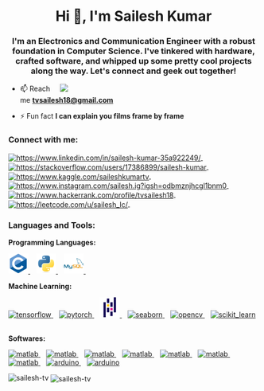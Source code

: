 <h1 align="center">Hi 👋, I'm Sailesh Kumar</h1>
<h3 align="center">I'm an Electronics and Communication Engineer with a robust foundation in Computer Science. I've tinkered with hardware, crafted software, and whipped up some pretty cool projects along the way. Let's connect and geek out together!</h3>

<img align="right" width="400" src="https://cdn.hackaday.io/images/original/3646311595580843377.gif">

- 📫 Reach me **tvsailesh18@gmail.com**

- ⚡ Fun fact **I can explain you films frame by frame**


<h3 align="left">Connect with me:</h3>
<p align="left">
<a href="https://www.linkedin.com/in/sailesh-kumar-35a922249/" target="blank"><img align="center" src="https://raw.githubusercontent.com/rahuldkjain/github-profile-readme-generator/master/src/images/icons/Social/linked-in-alt.svg" alt="https://www.linkedin.com/in/sailesh-kumar-35a922249/" height="30" width="40" />
</a>&nbsp;&nbsp;
<a href="https://stackoverflow.com/users/17386899/sailesh-kumar" target="blank"><img align="center" src="https://raw.githubusercontent.com/rahuldkjain/github-profile-readme-generator/master/src/images/icons/Social/stack-overflow.svg" alt="https://stackoverflow.com/users/17386899/sailesh-kumar" height="30" width="40" />
</a>&nbsp;&nbsp;
<a href="https://www.kaggle.com/saileshkumartv" target="blank"><img align="center" src="https://raw.githubusercontent.com/rahuldkjain/github-profile-readme-generator/master/src/images/icons/Social/kaggle.svg" alt="https://www.kaggle.com/saileshkumartv" height="30" width="40" />
</a>&nbsp;&nbsp;
<a href="https://www.instagram.com/sailesh.ig?igsh=odbmznjhcgl1bnm0" target="blank"><img align="center" src="https://raw.githubusercontent.com/rahuldkjain/github-profile-readme-generator/master/src/images/icons/Social/instagram.svg" alt="https://www.instagram.com/sailesh.ig?igsh=odbmznjhcgl1bnm0" height="30" width="40" />
</a>&nbsp;&nbsp;
<a href="https://www.hackerrank.com/profile/tvsailesh18" target="blank"><img align="center" src="https://raw.githubusercontent.com/rahuldkjain/github-profile-readme-generator/master/src/images/icons/Social/hackerrank.svg" alt="https://www.hackerrank.com/profile/tvsailesh18" height="30" width="40" />
</a>&nbsp;&nbsp;
<a href="https://leetcode.com/u/sailesh_lc/" target="blank"><img align="center" src="https://raw.githubusercontent.com/rahuldkjain/github-profile-readme-generator/master/src/images/icons/Social/leet-code.svg" alt="https://leetcode.com/u/sailesh_lc/" height="30" width="40" />
</a>&nbsp;&nbsp;
</p>

<h3 align="left">Languages and Tools:</h3>

<!-- Programming Languages -->
<p align="left"> 
    <strong>Programming Languages:</strong></p>
    <a href="https://www.cprogramming.com/" target="_blank" rel="noreferrer">
        <img src="https://raw.githubusercontent.com/devicons/devicon/master/icons/c/c-original.svg" alt="c" width="40" height="40"/>
    </a>&nbsp;&nbsp;
    <a href="https://www.python.org" target="_blank" rel="noreferrer">
        <img src="https://raw.githubusercontent.com/devicons/devicon/master/icons/python/python-original.svg" alt="python" width="40" height="40"/>
    </a>&nbsp;&nbsp;
    <a href="https://www.mysql.com/" target="_blank" rel="noreferrer">
        <img src="https://raw.githubusercontent.com/devicons/devicon/master/icons/mysql/mysql-original-wordmark.svg" alt="mysql" width="40" height="40"/>
    </a>&nbsp;&nbsp;
</p>

<!-- AI/ML Tools -->
<p align="left"> 
    <strong>Machine Learning:</strong></p>
    <a href="https://www.tensorflow.org" target="_blank" rel="noreferrer">
        <img src="https://www.vectorlogo.zone/logos/tensorflow/tensorflow-icon.svg" alt="tensorflow" width="40" height="40"/>
    </a>&nbsp;&nbsp;
    <a href="https://pytorch.org/" target="_blank" rel="noreferrer">
        <img src="https://www.vectorlogo.zone/logos/pytorch/pytorch-icon.svg" alt="pytorch" width="40" height="40"/>
    </a>&nbsp;&nbsp;
    <a href="https://pandas.pydata.org/" target="_blank" rel="noreferrer">
        <img src="https://raw.githubusercontent.com/devicons/devicon/2ae2a900d2f041da66e950e4d48052658d850630/icons/pandas/pandas-original.svg" alt="pandas" width="40" height="40"/>
    </a>&nbsp;&nbsp;
    <a href="https://seaborn.pydata.org/" target="_blank" rel="noreferrer">
        <img src="https://seaborn.pydata.org/_images/logo-mark-lightbg.svg" alt="seaborn" width="40" height="40"/>
    </a>&nbsp;&nbsp;
    <a href="https://opencv.org/" target="_blank" rel="noreferrer">
        <img src="https://www.vectorlogo.zone/logos/opencv/opencv-icon.svg" alt="opencv" width="40" height="40"/>
    </a>&nbsp;&nbsp;
    <a href="https://scikit-learn.org/" target="_blank" rel="noreferrer">
        <img src="https://upload.wikimedia.org/wikipedia/commons/0/05/Scikit_learn_logo_small.svg" alt="scikit_learn" width="40" height="40"/>
    </a>&nbsp;&nbsp;
</p>

<!-- Software -->
<p align="left"> 
    <strong>Softwares:</strong></p>
    <a href="https://www.mathworks.com/" target="_blank" rel="noreferrer">
        <img src="https://companieslogo.com/img/orig/ANSS.D-78d6ace8.png?t=1652258615" alt="matlab" width="40" height="40"/>
    </a>&nbsp;&nbsp;
    <a href="https://www.mathworks.com/" target="_blank" rel="noreferrer">
        <img src="https://wallpapers.com/images/hd/auto-c-a-d-logo-graphic-kkipca3aki0i49xv-kkipca3aki0i49xv.png" alt="matlab" width="40" height="40"/>
    </a>&nbsp;&nbsp;
    <a href="https://www.mathworks.com/" target="_blank" rel="noreferrer">
        <img src="https://embeddedtools.store/wp-content/uploads/2024/02/Prod-uVision600x600.png" alt="matlab" width="40" height="40"/>
    </a>&nbsp;&nbsp;
    <a href="https://www.mathworks.com/" target="_blank" rel="noreferrer">
        <img src="https://pbs.twimg.com/profile_images/839168408490913792/ukNPeWwa_400x400.jpg" alt="matlab" width="40" height="40"/>
    </a>&nbsp;&nbsp;
    <a href="https://www.mathworks.com/" target="_blank" rel="noreferrer">
        <img src="https://upload.wikimedia.org/wikipedia/commons/2/21/Matlab_Logo.png" alt="matlab" width="40" height="40"/>
    </a>&nbsp;&nbsp;
    <a href="https://www.mathworks.com/" target="_blank" rel="noreferrer">
        <img src="https://cdn.techjockey.com/web/assets/images/techjockey/products/21587_ProteusPCBDesignlogo.jpg" alt="matlab" width="40" height="40"/>
    </a>&nbsp;&nbsp;
    <a href="https://www.mathworks.com/" target="_blank" rel="noreferrer">
        <img src="https://encrypted-tbn0.gstatic.com/images?q=tbn:ANd9GcSKUzEO2v6gyztVs8h_xEgZLfHulxPBLrtyzQ&s" alt="matlab" width="40" height="40"/>
    </a>&nbsp;&nbsp;
    <a href="https://www.arduino.cc/" target="_blank" rel="noreferrer">
        <img src="https://cdn.worldvectorlogo.com/logos/arduino-1.svg" alt="arduino" width="40" height="40"/>
    </a>&nbsp;&nbsp;
    <a href="https://www.arduino.cc/" target="_blank" rel="noreferrer">
        <img src="https://user-images.githubusercontent.com/56430787/105164182-1afa8a80-5b15-11eb-8ac3-7ae5c9f0e15e.png" alt="arduino" width="40" height="40"/>
    </a>
</p>

<p><img align="left" src="https://github-readme-stats.vercel.app/api/top-langs?username=sailesh-tv&show_icons=true&theme=dark&locale=en&layout=compact" alt="sailesh-tv" /></p>

<p>&nbsp;<img align="center" src="https://github-readme-stats.vercel.app/api?username=sailesh-tv&show_icons=true&theme=dark&locale=en" alt="sailesh-tv" /></p>
